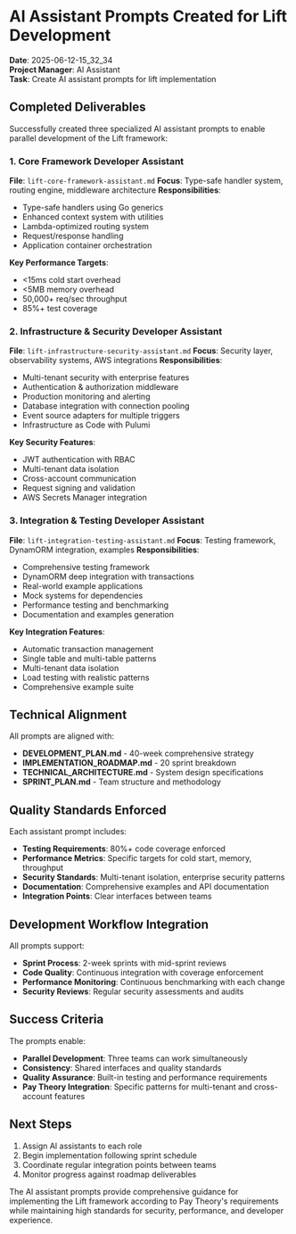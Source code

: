 # AI Assistant Prompts Created for Lift Development

**Date**: 2025-06-12-15_32_34  
**Project Manager**: AI Assistant  
**Task**: Create AI assistant prompts for lift implementation

## Completed Deliverables

Successfully created three specialized AI assistant prompts to enable parallel development of the Lift framework:

### 1. Core Framework Developer Assistant
**File**: `lift-core-framework-assistant.md`
**Focus**: Type-safe handler system, routing engine, middleware architecture
**Responsibilities**:
- Type-safe handlers using Go generics
- Enhanced context system with utilities
- Lambda-optimized routing system
- Request/response handling
- Application container orchestration

**Key Performance Targets**:
- <15ms cold start overhead
- <5MB memory overhead
- 50,000+ req/sec throughput
- 85%+ test coverage

### 2. Infrastructure & Security Developer Assistant
**File**: `lift-infrastructure-security-assistant.md`
**Focus**: Security layer, observability systems, AWS integrations
**Responsibilities**:
- Multi-tenant security with enterprise features
- Authentication & authorization middleware
- Production monitoring and alerting
- Database integration with connection pooling
- Event source adapters for multiple triggers
- Infrastructure as Code with Pulumi

**Key Security Features**:
- JWT authentication with RBAC
- Multi-tenant data isolation
- Cross-account communication
- Request signing and validation
- AWS Secrets Manager integration

### 3. Integration & Testing Developer Assistant
**File**: `lift-integration-testing-assistant.md`
**Focus**: Testing framework, DynamORM integration, examples
**Responsibilities**:
- Comprehensive testing framework
- DynamORM deep integration with transactions
- Real-world example applications
- Mock systems for dependencies
- Performance testing and benchmarking
- Documentation and examples generation

**Key Integration Features**:
- Automatic transaction management
- Single table and multi-table patterns
- Multi-tenant data isolation
- Load testing with realistic patterns
- Comprehensive example suite

## Technical Alignment

All prompts are aligned with:
- **DEVELOPMENT_PLAN.md** - 40-week comprehensive strategy
- **IMPLEMENTATION_ROADMAP.md** - 20 sprint breakdown
- **TECHNICAL_ARCHITECTURE.md** - System design specifications
- **SPRINT_PLAN.md** - Team structure and methodology

## Quality Standards Enforced

Each assistant prompt includes:
- **Testing Requirements**: 80%+ code coverage enforced
- **Performance Metrics**: Specific targets for cold start, memory, throughput
- **Security Standards**: Multi-tenant isolation, enterprise security patterns
- **Documentation**: Comprehensive examples and API documentation
- **Integration Points**: Clear interfaces between teams

## Development Workflow Integration

All prompts support:
- **Sprint Process**: 2-week sprints with mid-sprint reviews
- **Code Quality**: Continuous integration with coverage enforcement
- **Performance Monitoring**: Continuous benchmarking with each change
- **Security Reviews**: Regular security assessments and audits

## Success Criteria

The prompts enable:
- **Parallel Development**: Three teams can work simultaneously
- **Consistency**: Shared interfaces and quality standards
- **Quality Assurance**: Built-in testing and performance requirements
- **Pay Theory Integration**: Specific patterns for multi-tenant and cross-account features

## Next Steps

1. Assign AI assistants to each role
2. Begin implementation following sprint schedule
3. Coordinate regular integration points between teams
4. Monitor progress against roadmap deliverables

The AI assistant prompts provide comprehensive guidance for implementing the Lift framework according to Pay Theory's requirements while maintaining high standards for security, performance, and developer experience. 